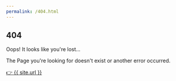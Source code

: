 ```yaml
---
permalink: /404.html
---
```


<section id="about" class="animated bounce-in">
    <div class="bg-align">
        <h1>404</h1>
        <p>Oops! It looks like you're lost...</p>
        <p>The Page you're looking for doesn't exist or another error occurred.</p>
        <p><a href="{{ site.url }}">👉  {{ site.url }}</a></p>
    </div>
</section>